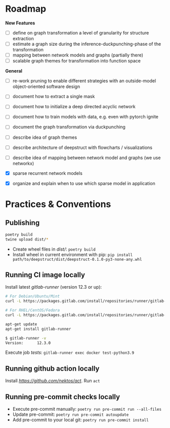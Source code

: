 # Roadmap

**New Features**
- [ ] define on graph transformation a level of granularity for structure extraction
- [ ] estimate a graph size during the inference-duckpunching-phase of the transformation
- [ ] mapping between network models and graphs (partially there)
- [ ] scalable graph themes for transformation into function space

**General**
- [ ] re-work pruning to enable different strategies with an outside-model object-oriented software design
- [ ] document how to extract a single mask
- [ ] document how to initialize a deep directed acyclic network
- [ ] document how to train models with data, e.g. even with pytorch ignite
- [ ] document the graph transformation via duckpunching
- [ ] describe idea of graph themes
- [ ] describe architecture of deepstruct with flowcharts / visualizations
- [ ] describe idea of mapping between network model and graphs (we use networkx)

- [x] sparse recurrent network models
- [x] organize and explain when to use which sparse model in application




# Practices & Conventions

## Publishing
```bash
poetry build
twine upload dist/*
```
- Create wheel files in *dist/*: ``poetry build``
- Install wheel in current environment with pip: ``pip install path/to/deepstruct/dist/deepstruct-0.1.0-py3-none-any.whl``

## Running CI image locally
Install latest *gitlab-runner* (version 12.3 or up):
```bash
# For Debian/Ubuntu/Mint
curl -L https://packages.gitlab.com/install/repositories/runner/gitlab-runner/script.deb.sh | sudo bash

# For RHEL/CentOS/Fedora
curl -L https://packages.gitlab.com/install/repositories/runner/gitlab-runner/script.rpm.sh | sudo bash

apt-get update
apt-get install gitlab-runner

$ gitlab-runner -v
Version:      12.3.0
```
Execute job *tests*: ``gitlab-runner exec docker test-python3.9``

## Running github action locally
Install *https://github.com/nektos/act*.
Run ``act``

## Running pre-commit checks locally
- Execute pre-commit manually: ``poetry run pre-commit run --all-files``
- Update pre-commit: ``poetry run pre-commit autoupdate``
- Add pre-commit to your local git: ``poetry run pre-commit install``
